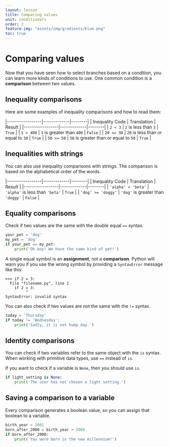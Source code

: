 ```yaml
---
layout: lesson
title: Comparing values
unit: conditionals
order: 2
feature-img: "assets/img/gradients/blue.png"
toc: true
---
```


# Comparing values

Now that you have seen how to select branches based on a condition, you can learn more kinds of conditions to use. One common condition is a **comparison** between two values.

## Inequality comparisons

Here are some examples of inequality comparisons and how to read them:

|-----------------|-------------|--------|
| Inequality Code | Translation | Result |
|-----------------|-------------|--------|
| `2 < 3` | `2` is less than `3` | `True` |
| `1 > 400` | `1` is greater than `400` | `False` |
| `20 <= 30` | `20` is less than or equal to `30` | `True` |
| `50 >= 50` | `50` is greater than or equal to `50` | `True` |

## Inequalities with strings

You can also use inequality comparisons with strings. The comparison is based on the alphabetical order of the words.

|-----------------|-------------|--------|
| Inequality Code | Translation | Result |
|-----------------|-------------|--------|
| `'alpha' < 'beta'` | `'alpha'` is less than `'beta'` | `True` |
| `'dog' >= 'doggy'` | `'dog'` is greater than `'doggy'` | `False` |

## Equality comparisons

Check if two values are the same with the double equal `==` syntax.

```python
your_pet = 'dog'
my_pet = 'dog'
if your_pet == my_pet:
    print('Oh boy! We have the same kind of pet!')
```

A single equal symbol is an **assignment**, not a **comparison**. Python will warn you if you use the wrong symbol by providing a `SyntaxError` message like this:

```
>>> if 2 = 3:
  File "filename.py", line 1
    if 2 = 3:
         ^
SyntaxError: invalid syntax
```

You can also check if two values are not the same with the `!=` syntax.

```python
today = 'Thursday'
if today != 'Wednesday':
    print('Sadly, it is not hump day.')
```

## Identity comparisons

You can check if two variables refer to the same object with the `is` syntax. When working with primitive data types, use `==` instead of `is`.

If you want to check if a variable is `None`, then you should use `is`.

```python
if light_setting is None:
    print('The user has not chosen a light setting.')
```

## Saving a comparison to a variable

Every comparison generates a boolean value, so you can assign that boolean to a variable.

```python
birth_year = 2001
born_after_2000 = birth_year > 2000
if born_after_2000:
    print('You were born in the new millennium!')
```

